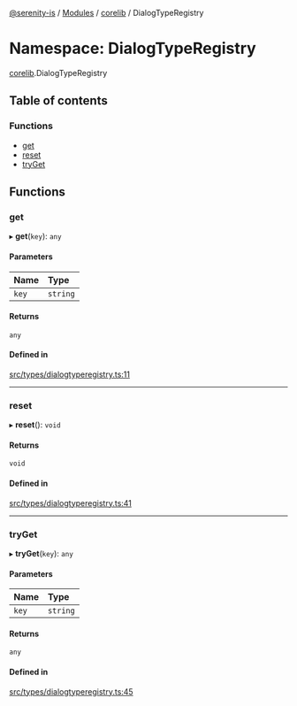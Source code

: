 [@serenity-is](../README.md) / [Modules](../modules.md) / [corelib](corelib.md) / DialogTypeRegistry

# Namespace: DialogTypeRegistry

[corelib](corelib.md).DialogTypeRegistry

## Table of contents

### Functions

- [get](corelib.DialogTypeRegistry.md#get)
- [reset](corelib.DialogTypeRegistry.md#reset)
- [tryGet](corelib.DialogTypeRegistry.md#tryget)

## Functions

### get

▸ **get**(`key`): `any`

#### Parameters

| Name | Type |
| :------ | :------ |
| `key` | `string` |

#### Returns

`any`

#### Defined in

[src/types/dialogtyperegistry.ts:11](https://github.com/serenity-is/serenity/blob/master/packages/corelib/src/types/dialogtyperegistry.ts#line&#x3D;11)

___

### reset

▸ **reset**(): `void`

#### Returns

`void`

#### Defined in

[src/types/dialogtyperegistry.ts:41](https://github.com/serenity-is/serenity/blob/master/packages/corelib/src/types/dialogtyperegistry.ts#line&#x3D;41)

___

### tryGet

▸ **tryGet**(`key`): `any`

#### Parameters

| Name | Type |
| :------ | :------ |
| `key` | `string` |

#### Returns

`any`

#### Defined in

[src/types/dialogtyperegistry.ts:45](https://github.com/serenity-is/serenity/blob/master/packages/corelib/src/types/dialogtyperegistry.ts#line&#x3D;45)
